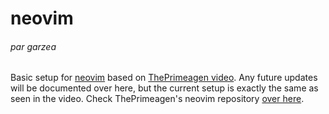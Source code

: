 # neovim 
###### par garzea

Basic setup for [neovim](https://github.com/neovim/neovim) based on [ThePrimeagen video](https://youtu.be/w7i4amO_zaE). 
Any future updates will be documented over here, 
but the current setup is exactly the same as seen in the video. 
Check ThePrimeagen's neovim repository [over here](https://github.com/ThePrimeagen/init.lua). 
